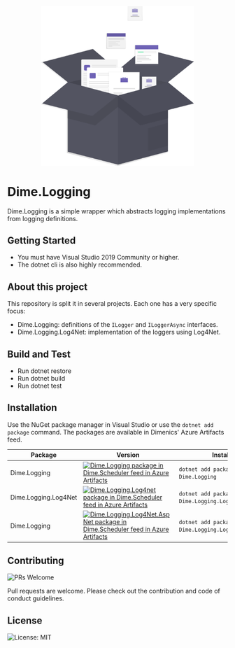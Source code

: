<p align="center"><img src="assets/collect.svg?raw=true" width="350" alt="Logo"></p>

# Dime.Logging

Dime.Logging is a simple wrapper which abstracts logging implementations from logging definitions.

## Getting Started

- You must have Visual Studio 2019 Community or higher.
- The dotnet cli is also highly recommended.

## About this project

This repository is split it in several projects. Each one has a very specific focus:

- Dime.Logging: definitions of the `ILogger` and `ILoggerAsync` interfaces.
- Dime.Logging.Log4Net: implementation of the loggers using Log4Net.

## Build and Test

- Run dotnet restore
- Run dotnet build
- Run dotnet test

## Installation

Use the NuGet package manager in Visual Studio or use the `dotnet add package` command. The packages are available in Dimenics' Azure Artifacts feed.

| Package | Version | Install |
| --- | --- | --- |
| Dime.Logging |[![Dime.Logging package in Dime.Scheduler feed in Azure Artifacts](https://feeds.dev.azure.com/dimenicsbe/_apis/public/Packaging/Feeds/a7b896fd-9cd8-4291-afe1-f223483d87f0/Packages/f0c88f38-3fe8-447f-9050-fc70b66c670f/Badge)](https://dev.azure.com/dimenicsbe/Dime.Scheduler%20V2/_packaging?_a=package&feed=a7b896fd-9cd8-4291-afe1-f223483d87f0&package=f0c88f38-3fe8-447f-9050-fc70b66c670f&preferRelease=true) | `dotnet add package Dime.Logging` |
| Dime.Logging.Log4Net | [![Dime.Logging.Log4net package in Dime.Scheduler feed in Azure Artifacts](https://feeds.dev.azure.com/dimenicsbe/_apis/public/Packaging/Feeds/a7b896fd-9cd8-4291-afe1-f223483d87f0/Packages/8537b9ca-c5c6-4401-a4b6-d6c66b14a72b/Badge)](https://dev.azure.com/dimenicsbe/Dime.Scheduler%20V2/_packaging?_a=package&feed=a7b896fd-9cd8-4291-afe1-f223483d87f0&package=8537b9ca-c5c6-4401-a4b6-d6c66b14a72b&preferRelease=true)| `dotnet add package Dime.Logging.Log4Net` |
| Dime.Logging | [![Dime.Logging.Log4Net.AspNet package in Dime.Scheduler feed in Azure Artifacts](https://feeds.dev.azure.com/dimenicsbe/_apis/public/Packaging/Feeds/a7b896fd-9cd8-4291-afe1-f223483d87f0/Packages/b12f01c2-e982-483a-80a2-3970adfc1859/Badge)](https://dev.azure.com/dimenicsbe/Dime.Scheduler%20V2/_packaging?_a=package&feed=a7b896fd-9cd8-4291-afe1-f223483d87f0&package=b12f01c2-e982-483a-80a2-3970adfc1859&preferRelease=true) | `dotnet add package Dime.Logging.Log4Net.AspNet` |

## Contributing

![PRs Welcome](https://img.shields.io/badge/PRs-welcome-brightgreen.svg?style=flat-square)

Pull requests are welcome. Please check out the contribution and code of conduct guidelines.

## License

![License: MIT](https://img.shields.io/badge/License-MIT-blue.svg)